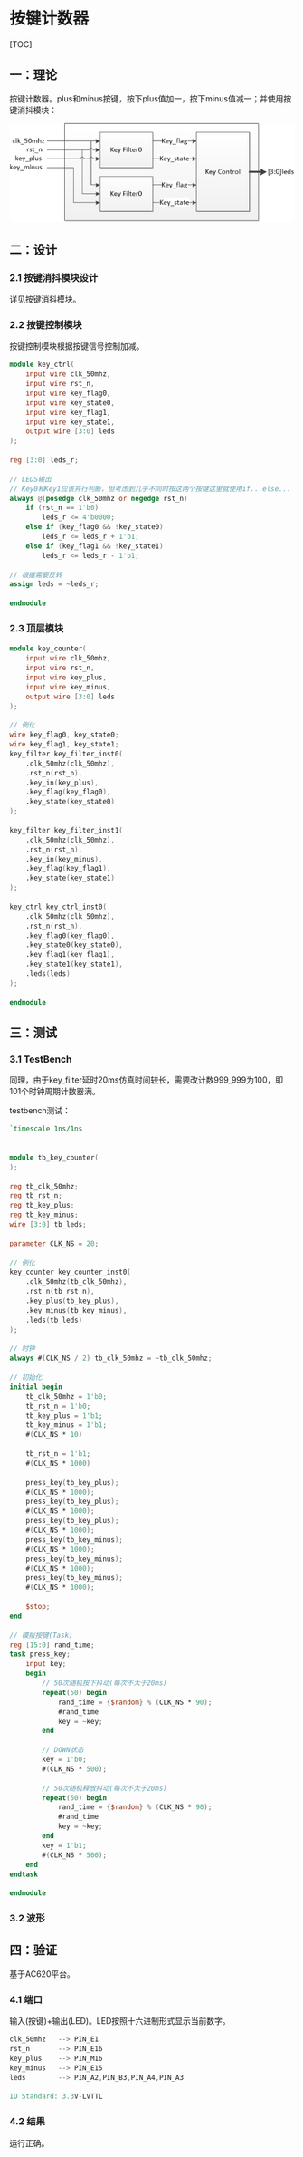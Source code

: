 # 按键计数器

[TOC]



## 一：理论

按键计数器。plus和minus按键，按下plus值加一，按下minus值减一；并使用按键消抖模块：

![key_counter](./key_counter.jpg)





## 二：设计

### 2.1 按键消抖模块设计

详见按键消抖模块。

### 2.2 按键控制模块

按键控制模块根据按键信号控制加减。

```verilog
module key_ctrl(
	input wire clk_50mhz,
	input wire rst_n,
	input wire key_flag0,
	input wire key_state0,
	input wire key_flag1,
	input wire key_state1,
	output wire [3:0] leds
);

reg [3:0] leds_r;

// LEDS输出
// Key0和Key1应该并行判断，但考虑到几乎不同时按这两个按键这里就使用if...else...
always @(posedge clk_50mhz or negedge rst_n)
	if (rst_n == 1'b0)
		leds_r <= 4'b0000;
	else if (key_flag0 && !key_state0)
		leds_r <= leds_r + 1'b1;
	else if (key_flag1 && !key_state1)
		leds_r <= leds_r - 1'b1;

// 根据需要反转
assign leds = ~leds_r;

endmodule
```

### 2.3 顶层模块

```verilog
module key_counter(
	input wire clk_50mhz,
	input wire rst_n,
	input wire key_plus,
	input wire key_minus,
	output wire [3:0] leds
);

// 例化
wire key_flag0, key_state0;
wire key_flag1, key_state1;
key_filter key_filter_inst0(
	.clk_50mhz(clk_50mhz),
	.rst_n(rst_n),
	.key_in(key_plus),
	.key_flag(key_flag0),
	.key_state(key_state0)
);

key_filter key_filter_inst1(
	.clk_50mhz(clk_50mhz),
	.rst_n(rst_n),
	.key_in(key_minus),
	.key_flag(key_flag1),
	.key_state(key_state1)
);

key_ctrl key_ctrl_inst0(
	.clk_50mhz(clk_50mhz),
	.rst_n(rst_n),
	.key_flag0(key_flag0),
	.key_state0(key_state0),
	.key_flag1(key_flag1),
	.key_state1(key_state1),
	.leds(leds)
);

endmodule
```





## 三：测试

### 3.1 TestBench

同理，由于key_filter延时20ms仿真时间较长，需要改计数999_999为100，即101个时钟周期计数器满。

testbench测试：

```verilog
`timescale 1ns/1ns


module tb_key_counter(
);

reg tb_clk_50mhz;
reg tb_rst_n;
reg tb_key_plus;
reg tb_key_minus;
wire [3:0] tb_leds;

parameter CLK_NS = 20;

// 例化
key_counter key_counter_inst0(
	.clk_50mhz(tb_clk_50mhz),
	.rst_n(tb_rst_n),
	.key_plus(tb_key_plus),
	.key_minus(tb_key_minus),
	.leds(tb_leds)
);

// 时钟
always #(CLK_NS / 2) tb_clk_50mhz = ~tb_clk_50mhz;

// 初始化
initial begin
	tb_clk_50mhz = 1'b0;
	tb_rst_n = 1'b0;
	tb_key_plus = 1'b1;
	tb_key_minus = 1'b1;
	#(CLK_NS * 10)
	
	tb_rst_n = 1'b1;
	#(CLK_NS * 1000)
	
	press_key(tb_key_plus);
	#(CLK_NS * 1000);
	press_key(tb_key_plus);
	#(CLK_NS * 1000);
	press_key(tb_key_plus);
	#(CLK_NS * 1000);
	press_key(tb_key_minus);
	#(CLK_NS * 1000);
	press_key(tb_key_minus);
	#(CLK_NS * 1000);
	press_key(tb_key_minus);
	#(CLK_NS * 1000);
	
	$stop;
end

// 模拟按键(Task)
reg [15:0] rand_time;
task press_key;
	input key;
	begin
		// 50次随机按下抖动(每次不大于20ms)
		repeat(50) begin
			rand_time = {$random} % (CLK_NS * 90);
			#rand_time
			key = ~key;
		end
		
		// DOWN状态
		key = 1'b0;
		#(CLK_NS * 500);
		
		// 50次随机释放抖动(每次不大于20ms)
		repeat(50) begin
			rand_time = {$random} % (CLK_NS * 90);
			#rand_time
			key = ~key;
		end
		key = 1'b1;
		#(CLK_NS * 500);
	end
endtask

endmodule
```

### 3.2 波形





## 四：验证

基于AC620平台。

### 4.1 端口

输入(按键)+输出(LED)。LED按照十六进制形式显示当前数字。

```verilog
clk_50mhz	-->	PIN_E1
rst_n		-->	PIN_E16
key_plus	-->	PIN_M16
key_minus	-->	PIN_E15
leds		-->	PIN_A2,PIN_B3,PIN_A4,PIN_A3

IO Standard: 3.3V-LVTTL
```

### 4.2 结果

运行正确。

